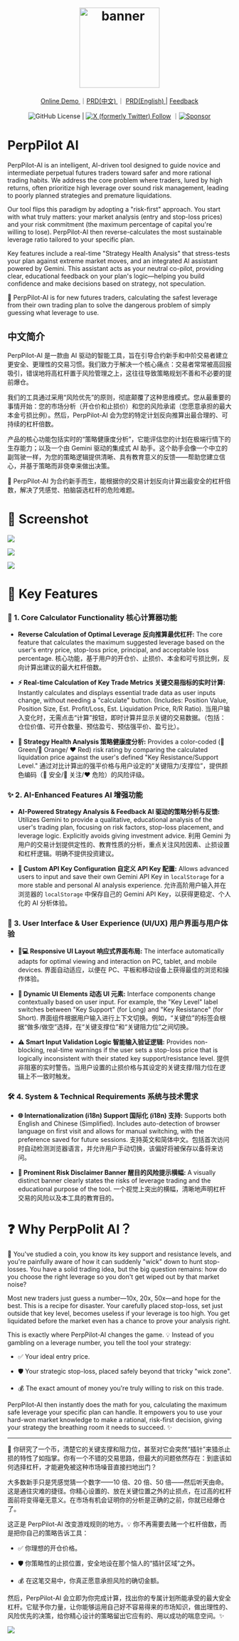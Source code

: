 <h1 align="center">
  <a href="https://perppilot.iamkane.com">
    <img src="asset/perppilot_ai.jpg?raw=true" width="180" height="180" alt="banner" /><br>
  </a>
</h1>

<p align="center"> <a href="https://perppilot.iamkane.com/"> Online Demo </a> ｜<a href="./docs/prd-cn.md">PRD(中文) </a> ｜ <a href="./docs/prd.md">PRD(English) </a> |  <a href="https://github.com/szkane/PerpPilot-A/issues">Feedback</a><br></p>

<div align="center">
  
 ![GitHub License](https://img.shields.io/github/license/szkane/PerpPilot-AI) | <a href="https://x.com/intent/follow?screen_name=szkane" target="_blank"> ![X (formerly Twitter) Follow](https://img.shields.io/twitter/follow/szkane)</a> ｜<a href="docs/sponsor.md" target="_blank">![Sponsor](https://img.shields.io/badge/Sponsor-FF6699.svg?logo=githubsponsors&logoColor=white)</a>
</div>

# PerpPilot AI

PerpPilot-AI is an intelligent, AI-driven tool designed to guide novice and intermediate perpetual futures traders toward safer and more rational trading habits. We address the core problem where traders, lured by high returns, often prioritize high leverage over sound risk management, leading to poorly planned strategies and premature liquidations.

Our tool flips this paradigm by adopting a "risk-first" approach. You start with what truly matters: your market analysis (entry and stop-loss prices) and your risk commitment (the maximum percentage of capital you're willing to lose). PerpPilot-AI then reverse-calculates the most sustainable leverage ratio tailored to your specific plan.

Key features include a real-time "Strategy Health Analysis" that stress-tests your plan against extreme market moves, and an integrated AI assistant powered by Gemini. This assistant acts as your neutral co-pilot, providing clear, educational feedback on your plan's logic—helping you build confidence and make decisions based on strategy, not speculation.

🎯 PerpPilot-AI is for new futures traders, calculating the safest leverage from their own trading plan to solve the dangerous problem of simply guessing what leverage to use.

## 中文简介

PerpPilot-AI 是一款由 AI 驱动的智能工具，旨在引导合约新手和中阶交易者建立更安全、更理性的交易习惯。我们致力于解决一个核心痛点：交易者常常被高回报吸引，错误地将高杠杆置于风险管理之上，这往往导致策略规划不善和不必要的提前爆仓。

我们的工具通过采用“风险优先”的原则，彻底颠覆了这种思维模式。您从最重要的事情开始：您的市场分析（开仓价和止损价）和您的风险承诺（您愿意承担的最大本金亏损比例）。然后，PerpPilot-AI 会为您的特定计划反向推算出最合理的、可持续的杠杆倍数。

产品的核心功能包括实时的“策略健康度分析”，它能评估您的计划在极端行情下的生存能力；以及一个由 Gemini 驱动的集成式 AI 助手。这个助手会像一个中立的副驾驶一样，为您的策略逻辑提供清晰、具有教育意义的反馈——帮助您建立信心，并基于策略而非侥幸来做出决策。

🎯 PerpPilot-AI 为合约新手而生，能根据你的交易计划反向计算出最安全的杠杆倍数，解决了凭感觉、拍脑袋选杠杆的危险难题。

# 🌠 Screenshot

![](asset/screenshot_1.png)

![](asset/screenshot_2.png)

![](asset/screenshot_3.png)

# 🌟 Key Features

### 🧮 1. Core Calculator Functionality 核心计算器功能

- **Reverse Calculation of Optimal Leverage 反向推算最优杠杆:**
  The core feature that calculates the maximum suggested leverage based on the user's entry price, stop-loss price, principal, and acceptable loss percentage.
  核心功能，基于用户的开仓价、止损价、本金和可亏损比例，反向计算出建议的最大杠杆倍数。

- **⚡ Real-time Calculation of Key Trade Metrics 关键交易指标的实时计算:**
  Instantly calculates and displays essential trade data as user inputs change, without needing a "calculate" button. (Includes: Position Value, Position Size, Est. Profit/Loss, Est. Liquidation Price, R/R Ratio).
  当用户输入变化时，无需点击“计算”按钮，即时计算并显示关键的交易数据。（包括：仓位价值、可开仓数量、预估盈亏、预估强平价、盈亏比）。

- **🚦 Strategy Health Analysis 策略健康度分析:**
  Provides a color-coded (💚 Green/🧡 Orange/ ❤️ Red) risk rating by comparing the calculated liquidation price against the user's defined "Key Resistance/Support Level."
  通过对比计算出的强平价格与用户设定的“关键阻力/支撑位”，提供颜色编码（💚 安全/🧡 关注/❤️ 危险）的风险评级。

### ✨ 2. AI-Enhanced Features AI 增强功能

- **AI-Powered Strategy Analysis & Feedback AI 驱动的策略分析与反馈:**
  Utilizes Gemini to provide a qualitative, educational analysis of the user's trading plan, focusing on risk factors, stop-loss placement, and leverage logic. Explicitly avoids giving investment advice.
  利用 Gemini 为用户的交易计划提供定性的、教育性质的分析，重点关注风险因素、止损设置和杠杆逻辑。明确不提供投资建议。

- **🔑 Custom API Key Configuration 自定义 API Key 配置:**
  Allows advanced users to input and save their own Gemini API Key in `localStorage` for a more stable and personal AI analysis experience.
  允许高阶用户输入并在浏览器的 `localStorage` 中保存自己的 Gemini API Key，以获得更稳定、个人化的 AI 分析体验。

### 🎨 3. User Interface & User Experience (UI/UX) 用户界面与用户体验

- **📱💻 Responsive UI Layout 响应式界面布局:**
  The interface automatically adapts for optimal viewing and interaction on PC, tablet, and mobile devices.
  界面自动适应，以便在 PC、平板和移动设备上获得最佳的浏览和操作体验。

- **🔄 Dynamic UI Elements 动态 UI 元素:**
  Interface components change contextually based on user input. For example, the "Key Level" label switches between "Key Support" (for Long) and "Key Resistance" (for Short).
  界面组件根据用户输入进行上下文切换。例如，“关键位”的标签会根据“做多/做空”选择，在“关键支撑位”和“关键阻力位”之间切换。

- **⚠️ Smart Input Validation Logic 智能输入验证逻辑:**
  Provides non-blocking, real-time warnings if the user sets a stop-loss price that is logically inconsistent with their stated key support/resistance level.
  提供非阻塞的实时警告。当用户设置的止损价格与其设定的关键支撑/阻力位在逻辑上不一致时触发。

### 🛠️ 4. System & Technical Requirements 系统与技术需求

- **🌐 Internationalization (i18n) Support 国际化 (i18n) 支持:**
  Supports both English and Chinese (Simplified). Includes auto-detection of browser language on first visit and allows for manual switching, with the preference saved for future sessions.
  支持英文和简体中文。包括首次访问时自动检测浏览器语言，并允许用户手动切换，该偏好将被保存以备将来访问。

- **📢 Prominent Risk Disclaimer Banner 醒目的风险提示横幅:**
  A visually distinct banner clearly states the risks of leverage trading and the educational purpose of the tool.
  一个视觉上突出的横幅，清晰地声明杠杆交易的风险以及本工具的教育目的。

# ❓ Why PerpPolit AI？

🧠 You've studied a coin, you know its key support and resistance levels, and you're painfully aware of how it can suddenly "wick" down to hunt stop-losses. You have a solid trading idea, but the big question remains: how do you choose the right leverage so you don't get wiped out by that market noise?

Most new traders just guess a number—10x, 20x, 50x—and hope for the best. This is a recipe for disaster. Your carefully placed stop-loss, set just outside that key level, becomes useless if your leverage is too high. You get liquidated before the market even has a chance to prove your analysis right.

This is exactly where PerpPilot-AI changes the game. 💡 Instead of you gambling on a leverage number, you tell the tool your strategy:

- ✅ Your ideal entry price.

- 🛡️ Your strategic stop-loss, placed safely beyond that tricky "wick zone".

- 💰 The exact amount of money you're truly willing to risk on this trade.

PerpPilot-AI then instantly does the math for you, calculating the maximum safe leverage your specific plan can handle. It empowers you to use your hard-won market knowledge to make a rational, risk-first decision, giving your strategy the breathing room it needs to succeed. ✨

---

🧠 你研究了一个币，清楚它的关键支撑和阻力位，甚至对它会突然“插针”来猎杀止损的特性了如指掌。你有一个不错的交易思路，但最大的问题依然存在：到底该如何选择杠杆，才能避免被这种市场噪音直接扫地出门？

大多数新手只是凭感觉猜一个数字——10 倍、20 倍、50 倍——然后听天由命。这是通往灾难的捷径。你精心设置的、放在关键位置之外的止损点，在过高的杠杆面前将变得毫无意义。在市场有机会证明你的分析是正确的之前，你就已经爆仓了。

这正是 PerpPilot-AI 改变游戏规则的地方。💡 你不再需要去赌一个杠杆倍数，而是把你自己的策略告诉工具：

- ✅ 你理想的开仓价格。

- 🛡️ 你策略性的止损位置，安全地设在那个恼人的“插针区域”之外。

- 💰 在这笔交易中，你真正愿意承担风险的确切金额。

然后，PerpPilot-AI 会立即为你完成计算，找出你的专属计划所能承受的最大安全杠杆。它赋予你力量，让你能够运用自己好不容易得来的市场知识，做出理性的、风险优先的决策，给你精心设计的策略留出它应有的、用以成功的喘息空间。✨

![](asset/banner.png)
